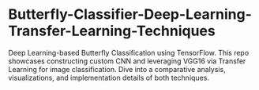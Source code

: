 # Butterfly-Classifier-Deep-Learning-Transfer-Learning-Techniques
Deep Learning-based Butterfly Classification using TensorFlow. This repo showcases constructing custom CNN and leveraging VGG16 via Transfer Learning for image classification. Dive into a comparative analysis, visualizations, and implementation details of both techniques.

